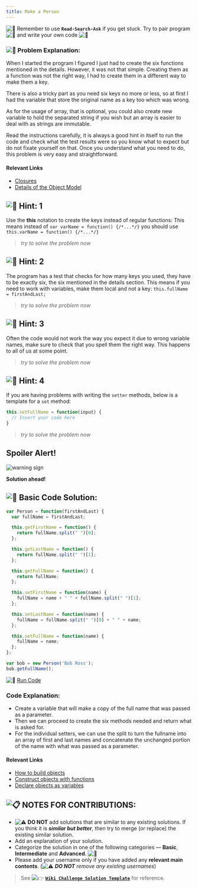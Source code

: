 ```yaml
---
title: Make a Person
---
```

![:triangular_flag_on_post:](https://forum.freecodecamp.com/images/emoji/emoji_one/triangular_flag_on_post.png?v=3 ":triangular_flag_on_post:") Remember to use <a>**`Read-Search-Ask`**</a> if you get stuck. Try to pair program ![:busts_in_silhouette:](https://forum.freecodecamp.com/images/emoji/emoji_one/busts_in_silhouette.png?v=3 ":busts_in_silhouette:") and write your own code ![:pencil:](https://forum.freecodecamp.com/images/emoji/emoji_one/pencil.png?v=3 ":pencil:")

### ![:checkered_flag:](https://forum.freecodecamp.com/images/emoji/emoji_one/checkered_flag.png?v=3 ":checkered_flag:") Problem Explanation:

When I started the program I figured I just had to create the six functions mentioned in the details. However, it was not that simple. Creating them as a function was not the right way, I had to create them in a different way to make them a key.

There is also a tricky part as you need six keys no more or less, so at first I had the variable that store the original name as a key too which was wrong.

As for the usage of array, that is optional, you could also create new variable to hold the separated string if you wish but an array is easier to deal with as strings are immutable.

Read the instructions carefully, it is always a good hint in itself to run the code and check what the test results were so you know what to expect but do not fixate yourself on that. Once you understand what you need to do, this problem is very easy and straightforward.

#### Relevant Links

*   <a href="https://developer.mozilla.org/en-US/docs/Web/JavaScript/Closures" target='_blank' rel='nofollow'>Closures</a>
*   <a href='https://developer.mozilla.org/en-US/docs/Web/JavaScript/Guide/Details_of_the_Object_Model' target='_blank' rel='nofollow'>Details of the Object Model</a>

## ![:speech_balloon:](https://forum.freecodecamp.com/images/emoji/emoji_one/speech_balloon.png?v=3 ":speech_balloon:") Hint: 1

Use the **this** notation to create the keys instead of regular functions: This means instead of `var varName = function() {/*...*/}` you should use `this.varName = function() {/*...*/}`

> _try to solve the problem now_

## ![:speech_balloon:](https://forum.freecodecamp.com/images/emoji/emoji_one/speech_balloon.png?v=3 ":speech_balloon:") Hint: 2

The program has a test that checks for how many keys you used, they have to be exactly six, the six mentioned in the details section. This means if you need to work with variables, make them local and not a key: `this.fullName = firstAndLast;`

> _try to solve the problem now_

## ![:speech_balloon:](https://forum.freecodecamp.com/images/emoji/emoji_one/speech_balloon.png?v=3 ":speech_balloon:") Hint: 3

Often the code would not work the way you expect it due to wrong variable names, make sure to check that you spell them the right way. This happens to all of us at some point.

> _try to solve the problem now_

## ![:speech_balloon:](https://forum.freecodecamp.com/images/emoji/emoji_one/speech_balloon.png?v=3 ":speech_balloon:") Hint: 4

If you are having problems with writing the `setter` methods, below is a template for a `set` method:
```js
this.setFullName = function(input) {
  // Insert your code here
}
```

> _try to solve the problem now_

## Spoiler Alert!

![warning sign](//discourse-user-assets.s3.amazonaws.com/original/2X/2/2d6c412a50797771301e7ceabd554cef4edcd74d.gif)

**Solution ahead!**

## ![:beginner:](https://forum.freecodecamp.com/images/emoji/emoji_one/beginner.png?v=3 ":beginner:") Basic Code Solution:

```js
var Person = function(firstAndLast) {
  var fullName = firstAndLast;

  this.getFirstName = function() {
    return fullName.split(" ")[0];
  };

  this.getLastName = function() {
    return fullName.split(" ")[1];
  };

  this.getFullName = function() {
    return fullName;
  };

  this.setFirstName = function(name) {
    fullName = name + " " + fullName.split(" ")[1];
  };

  this.setLastName = function(name) {
    fullName = fullName.split(" ")[0] + " " + name;
  };

  this.setFullName = function(name) {
    fullName = name;
  };
};

var bob = new Person('Bob Ross');
bob.getFullName();
```
![:rocket:](https://forum.freecodecamp.com/images/emoji/emoji_one/rocket.png?v=3 ":rocket:") <a href='https://repl.it/CLov/0' target='_blank' rel='nofollow'>Run Code</a>

### Code Explanation:

*   Create a variable that will make a copy of the full name that was passed as a parameter.
*   Then we can proceed to create the six methods needed and return what is asked for.
*   For the individual setters, we can use the split to turn the fullname into an array of first and last names and concatenate the unchanged portion of the name with what was passed as a parameter.

#### Relevant Links

*   <a href="https://www.freecodecamp.org/challenges/build-javascript-objects" target='_blank' rel='nofollow'>How to build objects</a>
*   <a href="https://www.freecodecamp.org/challenges/construct-javascript-objects-with-functions" target='_blank' rel='nofollow'>Construct objects with functions</a>
*   <a href="https://www.freecodecamp.org/challenges/declare-javascript-variables" target='_blank' rel='nofollow'>Declare objects as variables</a>

## ![:clipboard:](https://forum.freecodecamp.com/images/emoji/emoji_one/clipboard.png?v=3 ":clipboard:") NOTES FOR CONTRIBUTIONS:

*   ![:warning:](https://forum.freecodecamp.com/images/emoji/emoji_one/warning.png?v=3 ":warning:") **DO NOT** add solutions that are similar to any existing solutions. If you think it is **_similar but better_**, then try to merge (or replace) the existing similar solution.
*   Add an explanation of your solution.
*   Categorize the solution in one of the following categories — **Basic**, **Intermediate** and **Advanced**. ![:traffic_light:](https://forum.freecodecamp.com/images/emoji/emoji_one/traffic_light.png?v=3 ":traffic_light:")
*   Please add your username only if you have added any **relevant main contents**. (![:warning:](https://forum.freecodecamp.com/images/emoji/emoji_one/warning.png?v=3 ":warning:") **_DO NOT_** _remove any existing usernames_)

> See ![:point_right:](https://forum.freecodecamp.com/images/emoji/emoji_one/point_right.png?v=3 ":point_right:") <a href='https://forum.freecodecamp.com/t/algorithm-article-template/14272' target='_blank' rel='nofollow'>**`Wiki Challenge Solution Template`**</a> for reference.
